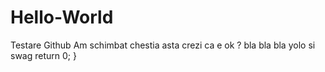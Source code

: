 # Hello-World
Testare Github
Am schimbat chestia asta crezi ca e ok ? 
bla bla bla
 yolo si swag
 return 0;
 }
